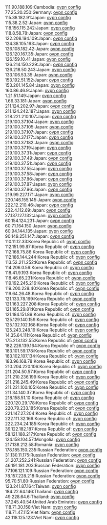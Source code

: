 111.90.188.109:Cambodia: [ovpn config](vpn/111_90_188_109.ovpn)  
77.25.20.250:Germany: [ovpn config](vpn/77_25_20_250.ovpn)  
115.38.182.91:Japan: [ovpn config](vpn/115_38_182_91.ovpn)  
115.38.2.52:Japan: [ovpn config](vpn/115_38_2_52.ovpn)  
118.156.115.242:Japan: [ovpn config](vpn/118_156_115_242.ovpn)  
118.8.58.78:Japan: [ovpn config](vpn/118_8_58_78.ovpn)  
122.208.194.109:Japan: [ovpn config](vpn/122_208_194_109.ovpn)  
124.38.105.163:Japan: [ovpn config](vpn/124_38_105_163.ovpn)  
126.108.182.42:Japan: [ovpn config](vpn/126_108_182_42.ovpn)  
126.120.167.35:Japan: [ovpn config](vpn/126_120_167_35.ovpn)  
126.159.10.41:Japan: [ovpn config](vpn/126_159_10_41.ovpn)  
126.214.150.229:Japan: [ovpn config](vpn/126_214_150_229.ovpn)  
126.218.50.243:Japan: [ovpn config](vpn/126_218_50_243.ovpn)  
133.106.53.35:Japan: [ovpn config](vpn/133_106_53_35.ovpn)  
153.192.51.152:Japan: [ovpn config](vpn/153_192_51_152.ovpn)  
153.201.145.84:Japan: [ovpn config](vpn/153_201_145_84.ovpn)  
160.86.46.9:Japan: [ovpn config](vpn/160_86_46_9.ovpn)  
1.21.51.149:Japan: [ovpn config](vpn/1_21_51_149.ovpn)  
1.66.33.181:Japan: [ovpn config](vpn/1_66_33_181.ovpn)  
211.124.202.97:Japan: [ovpn config](vpn/211_124_202_97.ovpn)  
211.124.242.187:Japan: [ovpn config](vpn/211_124_242_187.ovpn)  
218.221.210.107:Japan: [ovpn config](vpn/218_221_210_107.ovpn)  
219.100.37.104:Japan: [ovpn config](vpn/219_100_37_104.ovpn)  
219.100.37.105:Japan: [ovpn config](vpn/219_100_37_105.ovpn)  
219.100.37.107:Japan: [ovpn config](vpn/219_100_37_107.ovpn)  
219.100.37.177:Japan: [ovpn config](vpn/219_100_37_177.ovpn)  
219.100.37.182:Japan: [ovpn config](vpn/219_100_37_182.ovpn)  
219.100.37.19:Japan: [ovpn config](vpn/219_100_37_19.ovpn)  
219.100.37.31:Japan: [ovpn config](vpn/219_100_37_31.ovpn)  
219.100.37.49:Japan: [ovpn config](vpn/219_100_37_49.ovpn)  
219.100.37.51:Japan: [ovpn config](vpn/219_100_37_51.ovpn)  
219.100.37.55:Japan: [ovpn config](vpn/219_100_37_55.ovpn)  
219.100.37.58:Japan: [ovpn config](vpn/219_100_37_58.ovpn)  
219.100.37.86:Japan: [ovpn config](vpn/219_100_37_86.ovpn)  
219.100.37.87:Japan: [ovpn config](vpn/219_100_37_87.ovpn)  
219.100.37.96:Japan: [ovpn config](vpn/219_100_37_96.ovpn)  
219.99.227.171:Japan: [ovpn config](vpn/219_99_227_171.ovpn)  
220.146.155.145:Japan: [ovpn config](vpn/220_146_155_145.ovpn)  
222.12.210.46:Japan: [ovpn config](vpn/222_12_210_46.ovpn)  
222.4.112.69:Japan: [ovpn config](vpn/222_4_112_69.ovpn)  
27.137.127.132:Japan: [ovpn config](vpn/27_137_127_132.ovpn)  
60.154.124.231:Japan: [ovpn config](vpn/60_154_124_231.ovpn)  
60.71.164.150:Japan: [ovpn config](vpn/60_71_164_150.ovpn)  
60.94.144.135:Japan: [ovpn config](vpn/60_94_144_135.ovpn)  
90.149.251.147:Japan: [ovpn config](vpn/90_149_251_147.ovpn)  
110.11.12.33:Korea Republic of: [ovpn config](vpn/110_11_12_33.ovpn)  
112.151.99.87:Korea Republic of: [ovpn config](vpn/112_151_99_87.ovpn)  
112.168.75.86:Korea Republic of: [ovpn config](vpn/112_168_75_86.ovpn)  
112.186.144.244:Korea Republic of: [ovpn config](vpn/112_186_144_244.ovpn)  
113.52.211.252:Korea Republic of: [ovpn config](vpn/113_52_211_252.ovpn)  
114.206.0.56:Korea Republic of: [ovpn config](vpn/114_206_0_56.ovpn)  
118.41.9.193:Korea Republic of: [ovpn config](vpn/118_41_9_193.ovpn)  
118.46.65.231:Korea Republic of: [ovpn config](vpn/118_46_65_231.ovpn)  
119.192.245.216:Korea Republic of: [ovpn config](vpn/119_192_245_216.ovpn)  
119.200.228.40:Korea Republic of: [ovpn config](vpn/119_200_228_40.ovpn)  
119.64.26.48:Korea Republic of: [ovpn config](vpn/119_64_26_48.ovpn)  
121.133.78.169:Korea Republic of: [ovpn config](vpn/121_133_78_169.ovpn)  
121.163.227.208:Korea Republic of: [ovpn config](vpn/121_163_227_208.ovpn)  
121.165.29.81:Korea Republic of: [ovpn config](vpn/121_165_29_81.ovpn)  
121.184.151.89:Korea Republic of: [ovpn config](vpn/121_184_151_89.ovpn)  
125.129.140.159:Korea Republic of: [ovpn config](vpn/125_129_140_159.ovpn)  
125.132.102.168:Korea Republic of: [ovpn config](vpn/125_132_102_168.ovpn)  
125.243.248.19:Korea Republic of: [ovpn config](vpn/125_243_248_19.ovpn)  
14.35.64.111:Korea Republic of: [ovpn config](vpn/14_35_64_111.ovpn)  
175.213.132.55:Korea Republic of: [ovpn config](vpn/175_213_132_55.ovpn)  
182.226.139.164:Korea Republic of: [ovpn config](vpn/182_226_139_164.ovpn)  
183.101.59.178:Korea Republic of: [ovpn config](vpn/183_101_59_178.ovpn)  
183.102.107.134:Korea Republic of: [ovpn config](vpn/183_102_107_134.ovpn)  
183.96.168.78:Korea Republic of: [ovpn config](vpn/183_96_168_78.ovpn)  
210.204.220.106:Korea Republic of: [ovpn config](vpn/210_204_220_106.ovpn)  
211.204.50.57:Korea Republic of: [ovpn config](vpn/211_204_50_57.ovpn)  
211.210.236.199:Korea Republic of: [ovpn config](vpn/211_210_236_199.ovpn)  
211.216.245.49:Korea Republic of: [ovpn config](vpn/211_216_245_49.ovpn)  
211.221.100.105:Korea Republic of: [ovpn config](vpn/211_221_100_105.ovpn)  
211.34.140.37:Korea Republic of: [ovpn config](vpn/211_34_140_37.ovpn)  
218.158.51.10:Korea Republic of: [ovpn config](vpn/218_158_51_10.ovpn)  
220.120.29.178:Korea Republic of: [ovpn config](vpn/220_120_29_178.ovpn)  
220.79.233.185:Korea Republic of: [ovpn config](vpn/220_79_233_185.ovpn)  
221.147.27.204:Korea Republic of: [ovpn config](vpn/221_147_27_204.ovpn)  
222.111.32.166:Korea Republic of: [ovpn config](vpn/222_111_32_166.ovpn)  
222.234.24.185:Korea Republic of: [ovpn config](vpn/222_234_24_185.ovpn)  
39.122.182.187:Korea Republic of: [ovpn config](vpn/39_122_182_187.ovpn)  
58.121.188.217:Korea Republic of: [ovpn config](vpn/58_121_188_217.ovpn)  
124.158.104.57:Mongolia: [ovpn config](vpn/124_158_104_57.ovpn)  
217.138.212.58:Romania: [ovpn config](vpn/217_138_212_58.ovpn)  
178.185.150.235:Russian Federation: [ovpn config](vpn/178_185_150_235.ovpn)  
31.130.11.175:Russian Federation: [ovpn config](vpn/31_130_11_175.ovpn)  
31.207.252.241:Russian Federation: [ovpn config](vpn/31_207_252_241.ovpn)  
46.191.181.203:Russian Federation: [ovpn config](vpn/46_191_181_203.ovpn)  
77.106.121.109:Russian Federation: [ovpn config](vpn/77_106_121_109.ovpn)  
78.157.228.218:Russian Federation: [ovpn config](vpn/78_157_228_218.ovpn)  
95.70.51.80:Russian Federation: [ovpn config](vpn/95_70_51_80.ovpn)  
123.241.87.164:Taiwan: [ovpn config](vpn/123_241_87_164.ovpn)  
184.22.64.146:Thailand: [ovpn config](vpn/184_22_64_146.ovpn)  
49.228.64.6:Thailand: [ovpn config](vpn/49_228_64_6.ovpn)  
37.245.40.54:United Arab Emirates: [ovpn config](vpn/37_245_40_54.ovpn)  
118.71.30.158:Viet Nam: [ovpn config](vpn/118_71_30_158.ovpn)  
118.71.47.115:Viet Nam: [ovpn config](vpn/118_71_47_115.ovpn)  
42.118.125.123:Viet Nam: [ovpn config](vpn/42_118_125_123.ovpn)  
